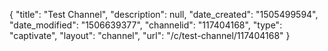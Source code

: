 {
    "title": "Test Channel",
    "description": null,
    "date_created": "1505499594",
    "date_modified": "1506639377",
    "channelid": "117404168",
    "type": "captivate",
    "layout": "channel",
    "url": "\/c\/test-channel\/117404168"
}